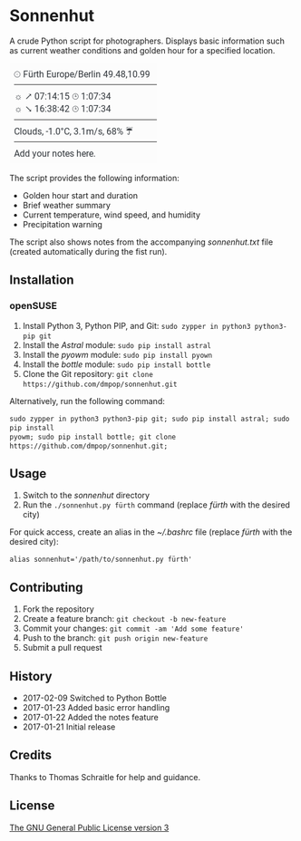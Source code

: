 # Sonnenhut

A crude Python script for photographers. Displays basic information such as current weather conditions and golden hour for a specified location.

<img src="sonnenhut.png" alt="Sonnenhut">

The script provides the following information:

 - Golden hour start and duration
 - Brief weather summary
 - Current temperature, wind speed, and humidity
 - Precipitation warning

The script also shows notes from the accompanying *sonnenhut.txt* file (created automatically during the fist run).

## Installation

### openSUSE

1. Install Python 3, Python PIP, and Git: `sudo zypper in python3 python3-pip git`
2. Install the *Astral* module: `sudo pip install astral`
3. Install the *pyowm* module: `sudo pip install pyown`
4. Install the *bottle* module: `sudo pip install bottle`
5. Clone the Git repository: `git clone https://github.com/dmpop/sonnenhut.git`

Alternatively, run the following command:

    sudo zypper in python3 python3-pip git; sudo pip install astral; sudo pip install
    pyowm; sudo pip install bottle; git clone https://github.com/dmpop/sonnenhut.git;

## Usage

1. Switch to the *sonnenhut* directory
2. Run the `./sonnenhut.py fürth` command (replace *fürth* with the desired city)

For quick access, create an alias in the *~/.bashrc* file (replace *fürth* with the desired city):

    alias sonnenhut='/path/to/sonnenhut.py fürth'

## Contributing

1. Fork the repository
2. Create a feature branch: `git checkout -b new-feature`
3. Commit your changes: `git commit -am 'Add some feature'`
4. Push to the branch: `git push origin new-feature`
5. Submit a pull request

## History

 - 2017-02-09 Switched to Python Bottle
 - 2017-01-23 Added basic error handling
 - 2017-01-22 Added the notes feature
 - 2017-01-21 Initial release

## Credits

Thanks to Thomas Schraitle for help and guidance.

## License

[The GNU General Public License version 3](https://www.gnu.org/licenses/gpl-3.0.txt)
